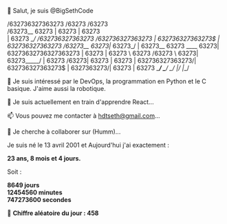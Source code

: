 👋 Salut, je suis @BigSethCode


  /632736327363273              /63273     /63273      
 /63273__  63273            | 63273    | 63273      
| 63273  \__/  /632736327363273  /632736327363273  | 632736327363273$ 
|  632736327363273  /63273__  63273|_  63273_/  | 63273__  63273
 \____  63273| 63273632736327363273  | 63273    | 63273  \ 63273
 /63273  \ 63273| 63273_____/  | 63273 /63273| 63273  | 63273
|  632736327363273/|  632736327363273$  |  6327363273/| 63273  | 63273
 \______/  \_______/   \___/  |__/  |__/
                                        
                                        
                                        
👀 Je suis intéressé par le DevOps, la programmation en Python et le C basique. J'aime aussi la robotique.

🌱 Je suis actuellement en train d'apprendre React...

📫 Vous pouvez me contacter à hdtseth@gmail.com...

💞️ Je cherche à collaborer sur (Humm)...

Je suis né le 13 avril 2001 et Aujourd'hui j'ai exactement :

**23 ans, 8 mois et 4 jours.**

Soit :

**8649 jours**  
**12454560 minutes**  
**747273600 secondes**

🎲 **Chiffre aléatoire du jour : 458**


